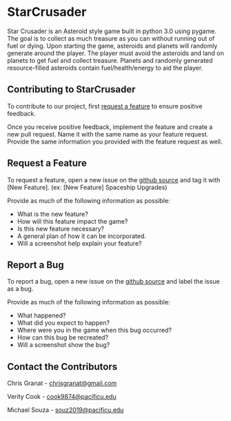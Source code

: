 # StarCrusader

Star Crusader is an Asteroid style game built in python 3.0 using pygame. The goal is to collect as much treasure as you can without running out of fuel or dying. Upon starting the game, asteroids and planets will randomly generate around the player. The player must avoid the asteroids and land on planets to get fuel and collect treasure. Planets and randomly generated resource-filled asteroids contain fuel/health/energy to aid the player.

Contributing to StarCrusader
----------------------------
To contribute to our project, first [request a feature](https://github.com/cs360f16/StarCrusader/readme#request-a-feature) to ensure positive feedback.

Once you receive positive feedback, implement the feature and create a new pull request.  Name it with the same name as your feature request.  Provide the same information you provided with the feature request as well.



Request a Feature
-----------------
To request a feature, open a new issue on the [github source](https://github.com/cs360f16/StarCrusader) and tag it with [New Feature]. (ex: [New Feature] Spaceship Upgrades)

Provide as much of the following information as possible:
* What is the new feature?
* How will this feature impact the game?
* Is this new feature necessary?
* A general plan of how it can be incorporated.
* Will a screenshot help explain your feature?



Report a Bug
------------
To report a bug, open a new issue on the [github source](https://github.com/cs360f16/StarCrusader) and label the issue as a bug.

Provide as much of the following information as possible:
* What happened?
* What did you expect to happen?
* Where were you in the game when this bug occurred?
* How can this bug be recreated?
* Will a screenshot show the bug?



Contact the Contributors
------------------------
Chris Granat - chrisgranat@gmail.com

Verity Cook - cook9874@pacificu.edu

Michael Souza - souz2019@pacificu.edu
